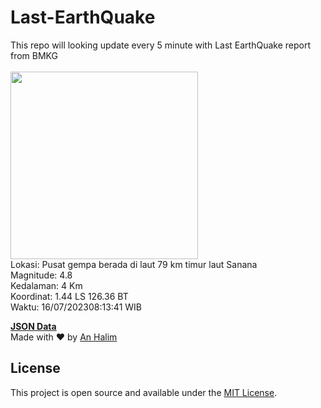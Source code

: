 # Last-EarthQuake
This repo will looking update every 5 minute with Last EarthQuake report from BMKG
<br>
<br>
<img src="https://static.bmkg.go.id/20230716081341.mmi.jpg" width="300"/>
<br>
Lokasi: Pusat gempa berada di laut 79 km timur laut Sanana <br>
Magnitude: 4.8 <br>
Kedalaman: 4 Km <br>
Koordinat: 1.44 LS 126.36 BT <br>
Waktu: 16/07/202308:13:41 WIB <br>

<a href="./data/data.json">**JSON Data**</a>
<br>
Made with ❤️ by <a href="https://github.com/an-halim">An Halim</a>
## License

This project is open source and available under the [MIT License](LICENSE).

